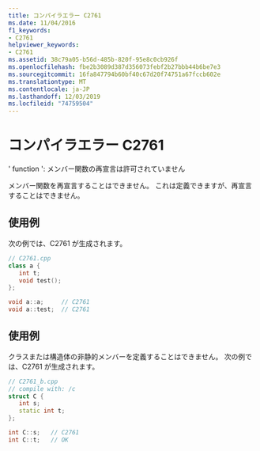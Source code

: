 ```yaml
---
title: コンパイラエラー C2761
ms.date: 11/04/2016
f1_keywords:
- C2761
helpviewer_keywords:
- C2761
ms.assetid: 38c79a05-b56d-485b-820f-95e8c0cb926f
ms.openlocfilehash: fbe2b3089d387d356073febf2b27bbb44b6be7e3
ms.sourcegitcommit: 16fa847794b60bf40c67d20f74751a67fccb602e
ms.translationtype: MT
ms.contentlocale: ja-JP
ms.lasthandoff: 12/03/2019
ms.locfileid: "74759504"
---
```

# <a name="compiler-error-c2761"></a>コンパイラエラー C2761

' function ': メンバー関数の再宣言は許可されていません

メンバー関数を再宣言することはできません。 これは定義できますが、再宣言することはできません。

## <a name="example"></a>使用例

次の例では、C2761 が生成されます。

```cpp
// C2761.cpp
class a {
   int t;
   void test();
};

void a::a;     // C2761
void a::test;  // C2761
```

## <a name="example"></a>使用例

クラスまたは構造体の非静的メンバーを定義することはできません。  次の例では、C2761 が生成されます。

```cpp
// C2761_b.cpp
// compile with: /c
struct C {
   int s;
   static int t;
};

int C::s;   // C2761
int C::t;   // OK
```
